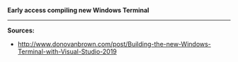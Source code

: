 **Early access compiling new Windows Terminal**

***
**Sources:**
* http://www.donovanbrown.com/post/Building-the-new-Windows-Terminal-with-Visual-Studio-2019

